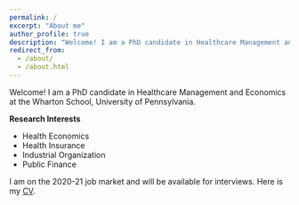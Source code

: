 ```yaml
---
permalink: /
excerpt: "About me"
author_profile: true
description: "Welcome! I am a PhD candidate in Healthcare Management and Economics at the Wharton School, University of Pennsylvania. My research interests include: health economics, health insurance, industrial organization, and public finance. I am on the 2020-21 job market and will be available for interviews."
redirect_from: 
  - /about/
  - /about.html
---
```



Welcome! I am a PhD candidate in Healthcare Management and Economics at the Wharton School, University of Pennsylvania.


**Research Interests**
-  Health Economics
-  Health Insurance
-  Industrial Organization
-  Public Finance

I am on the 2020-21 job market and will be available for interviews. Here is my [CV](https://www.dropbox.com/s/vymoc1p7em6sqiw/QiYu_CV.pdf?dl=0). 

